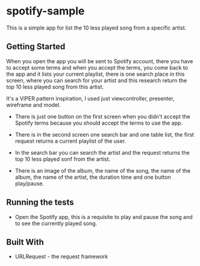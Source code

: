 # spotify-sample

This is a simple app for list the 10 less played song from a specific artist.

## Getting Started

When you open the app you will be sent to Spotify account, there you  have to accept some terms and when you accept the terms, you come back to the app and it lists your current playlist, there is one search place in this screen, where you can search for your artist and this research return the top 10 less played song from this artist.


It's a VIPER pattern inspiration, I used just viewcontroller, presenter, wireframe and model.

* There is just one button on the first screen when you didn't accept the Spotify terms because you should accept the terms to use the app.

* There is in the second screen one search bar and one table list, the first request returns a current playlist of the user.

* In the search bar you can search the artist and the request returns the top 10 less played sonf from the artist.

* There is an image of the album,  the name of the song, the name of the album, the name of the artist, the duration time and one button play/pause.

## Running the tests

* Open the Spotify app, this is a requisite to play and pause the song and to see the currently played song.


## Built With

* URLRequest - the request framework